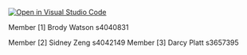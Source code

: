 [![Open in Visual Studio Code](https://classroom.github.com/assets/open-in-vscode-718a45dd9cf7e7f842a935f5ebbe5719a5e09af4491e668f4dbf3b35d5cca122.svg)](https://classroom.github.com/online_ide?assignment_repo_id=15128356&assignment_repo_type=AssignmentRepo)


Member [1] Brody Watson s4040831

Member [2] Sidney Zeng s4042149
Member [3] Darcy Platt s3657395